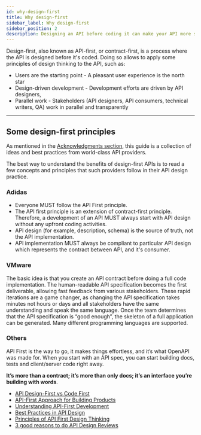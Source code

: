 ```yaml
---
id: why-design-first
title: Why design-first
sidebar_label: Why design-first
sidebar_position: 2
description: Designing an API before coding it can make your API more sustainable and helpmeet the users where they are.
---
```


Design-first, also known as API-first, or contract-first, is a process where the API is designed before it's coded.
Doing so allows to apply some principles of design thinking to the API, such as:

- Users are the starting point - A pleasant user experience is the north star
- Design-driven development - Development efforts are driven by API designers,
- Parallel work - Stakeholders (API designers, API consumers, technical writers, QA) work in parallel and transparently

---

## Some design-first principles

As mentioned in the [Acknowledgments section](../acknowledgements.md "Acknowledgements"), this guide is a collection
of ideas and best practices from world-class API providers.

The best way to understand the benefits of design-first APIs is
to read a few concepts and principles that such providers follow in their API design practice.

### Adidas

- Everyone MUST follow the API First principle.
- The API first principle is an extension of contract-first principle. Therefore, a development of an API MUST always start with API design without any upfront coding activities.
- API design (for example, description, schema) is the source of truth, not the API implementation.
- API implementation MUST always be compliant to particular API design which represents the contract between API, and it's consumer.

### VMware

The basic idea is that you create an API contract before doing a full code implementation.
The human-readable API specification becomes the first deliverable, allowing fast feedback from various stakeholders.
These rapid iterations are a game changer, as changing the API specification takes minutes not hours or days
and all stakeholders have the same understanding and speak the same language.
Once the team determines that the API specification is “good enough”,
the skeleton of a full application can be generated. Many different programming languages are supported.

### Others

API First is the way to go, it makes things effortless, and it’s what OpenAPI was made for. When you start with an API spec, you can start building docs, tests and client/server code right away.

**It’s more than a contract; it’s more than only docs; it’s an interface you’re building with words**.

- [API Design-First vs Code First](https://apisyouwonthate.com/blog/api-design-first-vs-code-first "API Design-First vs Code First")
- [API-First Approach for Building Products](https://swagger.io/resources/articles/adopting-an-api-first-approach/ "API-First Approach")
- [Understanding API-First Development](https://tanzu.vmware.com/developer/guides/microservices/api-first-development/)
- [Best Practices in API Design](https://swagger.io/resources/articles/best-practices-in-api-design/)
- [Principles of API First Design Thinking](https://hackernoon.com/principles-of-api-first-design-thinking-x71t35c5)
- [3 good reasons to do API Design Reviews](http://apihandyman.io/3-good-reasons-to-do-api-design-reviews/)
